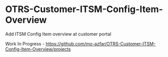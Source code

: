 # OTRS-Customer-ITSM-Config-Item-Overview
Add ITSM Config Item overview at customer portal
  
Work In Progress - https://github.com/mo-azfar/OTRS-Customer-ITSM-Config-Item-Overview/projects  